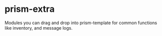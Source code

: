 # prism-extra
Modules you can drag and drop into prism-template for common functions like inventory, and message logs.
